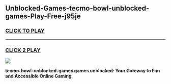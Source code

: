 
## Unblocked-Games-tecmo-bowl-unblocked-games-Play-Free-j95je
<h3>
<a href="https://premium76.site?title=tecmo-bowl-unblocked-games&ref=15A">CLICK TO PLAY</a></h3>
<hr>

<h3>
<a href="https://premium76.site?title=tecmo-bowl-unblocked-games&ref=15A">CLICK 2 PLAY</a>
  
</h3>

<a href="https://premium76.site?title=tecmo-bowl-unblocked-games&ref=15A"><img src="https://clearcache.store/games.png"></a>


**tecmo-bowl-unblocked-games games unblocked: Your Gateway to Fun and Accessible Online Gaming**
